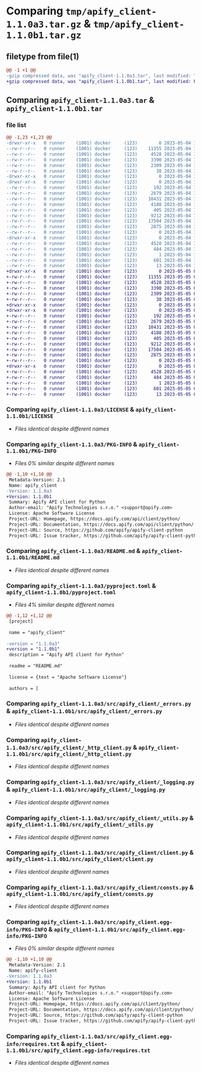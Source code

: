 # Comparing `tmp/apify_client-1.1.0a3.tar.gz` & `tmp/apify_client-1.1.0b1.tar.gz`

## filetype from file(1)

```diff
@@ -1 +1 @@
-gzip compressed data, was "apify_client-1.1.0a3.tar", last modified: Thu May  4 18:29:44 2023, max compression
+gzip compressed data, was "apify_client-1.1.0b1.tar", last modified: Fri May  5 07:14:22 2023, max compression
```

## Comparing `apify_client-1.1.0a3.tar` & `apify_client-1.1.0b1.tar`

### file list

```diff
@@ -1,23 +1,23 @@
-drwxr-xr-x   0 runner    (1001) docker     (123)        0 2023-05-04 18:29:44.646367 apify_client-1.1.0a3/
--rw-r--r--   0 runner    (1001) docker     (123)    11355 2023-05-04 18:29:08.000000 apify_client-1.1.0a3/LICENSE
--rw-r--r--   0 runner    (1001) docker     (123)     4528 2023-05-04 18:29:44.646367 apify_client-1.1.0a3/PKG-INFO
--rw-r--r--   0 runner    (1001) docker     (123)     3390 2023-05-04 18:29:08.000000 apify_client-1.1.0a3/README.md
--rw-r--r--   0 runner    (1001) docker     (123)     2309 2023-05-04 18:29:41.000000 apify_client-1.1.0a3/pyproject.toml
--rw-r--r--   0 runner    (1001) docker     (123)       38 2023-05-04 18:29:44.646367 apify_client-1.1.0a3/setup.cfg
-drwxr-xr-x   0 runner    (1001) docker     (123)        0 2023-05-04 18:29:44.642367 apify_client-1.1.0a3/src/
-drwxr-xr-x   0 runner    (1001) docker     (123)        0 2023-05-04 18:29:44.646367 apify_client-1.1.0a3/src/apify_client/
--rw-r--r--   0 runner    (1001) docker     (123)      192 2023-05-04 18:29:08.000000 apify_client-1.1.0a3/src/apify_client/__init__.py
--rw-r--r--   0 runner    (1001) docker     (123)     2679 2023-05-04 18:29:08.000000 apify_client-1.1.0a3/src/apify_client/_errors.py
--rw-r--r--   0 runner    (1001) docker     (123)    10431 2023-05-04 18:29:08.000000 apify_client-1.1.0a3/src/apify_client/_http_client.py
--rw-r--r--   0 runner    (1001) docker     (123)     4188 2023-05-04 18:29:08.000000 apify_client-1.1.0a3/src/apify_client/_logging.py
--rw-r--r--   0 runner    (1001) docker     (123)      405 2023-05-04 18:29:08.000000 apify_client-1.1.0a3/src/apify_client/_types.py
--rw-r--r--   0 runner    (1001) docker     (123)     9212 2023-05-04 18:29:08.000000 apify_client-1.1.0a3/src/apify_client/_utils.py
--rw-r--r--   0 runner    (1001) docker     (123)    17504 2023-05-04 18:29:08.000000 apify_client-1.1.0a3/src/apify_client/client.py
--rw-r--r--   0 runner    (1001) docker     (123)     2875 2023-05-04 18:29:08.000000 apify_client-1.1.0a3/src/apify_client/consts.py
--rw-r--r--   0 runner    (1001) docker     (123)        0 2023-05-04 18:29:08.000000 apify_client-1.1.0a3/src/apify_client/py.typed
-drwxr-xr-x   0 runner    (1001) docker     (123)        0 2023-05-04 18:29:44.646367 apify_client-1.1.0a3/src/apify_client.egg-info/
--rw-r--r--   0 runner    (1001) docker     (123)     4528 2023-05-04 18:29:44.000000 apify_client-1.1.0a3/src/apify_client.egg-info/PKG-INFO
--rw-r--r--   0 runner    (1001) docker     (123)      484 2023-05-04 18:29:44.000000 apify_client-1.1.0a3/src/apify_client.egg-info/SOURCES.txt
--rw-r--r--   0 runner    (1001) docker     (123)        1 2023-05-04 18:29:44.000000 apify_client-1.1.0a3/src/apify_client.egg-info/dependency_links.txt
--rw-r--r--   0 runner    (1001) docker     (123)      601 2023-05-04 18:29:44.000000 apify_client-1.1.0a3/src/apify_client.egg-info/requires.txt
--rw-r--r--   0 runner    (1001) docker     (123)       13 2023-05-04 18:29:44.000000 apify_client-1.1.0a3/src/apify_client.egg-info/top_level.txt
+drwxr-xr-x   0 runner    (1001) docker     (123)        0 2023-05-05 07:14:22.717162 apify_client-1.1.0b1/
+-rw-r--r--   0 runner    (1001) docker     (123)    11355 2023-05-05 07:13:40.000000 apify_client-1.1.0b1/LICENSE
+-rw-r--r--   0 runner    (1001) docker     (123)     4528 2023-05-05 07:14:22.717162 apify_client-1.1.0b1/PKG-INFO
+-rw-r--r--   0 runner    (1001) docker     (123)     3390 2023-05-05 07:13:40.000000 apify_client-1.1.0b1/README.md
+-rw-r--r--   0 runner    (1001) docker     (123)     2309 2023-05-05 07:14:18.000000 apify_client-1.1.0b1/pyproject.toml
+-rw-r--r--   0 runner    (1001) docker     (123)       38 2023-05-05 07:14:22.717162 apify_client-1.1.0b1/setup.cfg
+drwxr-xr-x   0 runner    (1001) docker     (123)        0 2023-05-05 07:14:22.717162 apify_client-1.1.0b1/src/
+drwxr-xr-x   0 runner    (1001) docker     (123)        0 2023-05-05 07:14:22.717162 apify_client-1.1.0b1/src/apify_client/
+-rw-r--r--   0 runner    (1001) docker     (123)      192 2023-05-05 07:13:40.000000 apify_client-1.1.0b1/src/apify_client/__init__.py
+-rw-r--r--   0 runner    (1001) docker     (123)     2679 2023-05-05 07:13:40.000000 apify_client-1.1.0b1/src/apify_client/_errors.py
+-rw-r--r--   0 runner    (1001) docker     (123)    10431 2023-05-05 07:13:40.000000 apify_client-1.1.0b1/src/apify_client/_http_client.py
+-rw-r--r--   0 runner    (1001) docker     (123)     4188 2023-05-05 07:13:40.000000 apify_client-1.1.0b1/src/apify_client/_logging.py
+-rw-r--r--   0 runner    (1001) docker     (123)      405 2023-05-05 07:13:40.000000 apify_client-1.1.0b1/src/apify_client/_types.py
+-rw-r--r--   0 runner    (1001) docker     (123)     9212 2023-05-05 07:13:40.000000 apify_client-1.1.0b1/src/apify_client/_utils.py
+-rw-r--r--   0 runner    (1001) docker     (123)    17504 2023-05-05 07:13:40.000000 apify_client-1.1.0b1/src/apify_client/client.py
+-rw-r--r--   0 runner    (1001) docker     (123)     2875 2023-05-05 07:13:40.000000 apify_client-1.1.0b1/src/apify_client/consts.py
+-rw-r--r--   0 runner    (1001) docker     (123)        0 2023-05-05 07:13:40.000000 apify_client-1.1.0b1/src/apify_client/py.typed
+drwxr-xr-x   0 runner    (1001) docker     (123)        0 2023-05-05 07:14:22.717162 apify_client-1.1.0b1/src/apify_client.egg-info/
+-rw-r--r--   0 runner    (1001) docker     (123)     4528 2023-05-05 07:14:22.000000 apify_client-1.1.0b1/src/apify_client.egg-info/PKG-INFO
+-rw-r--r--   0 runner    (1001) docker     (123)      484 2023-05-05 07:14:22.000000 apify_client-1.1.0b1/src/apify_client.egg-info/SOURCES.txt
+-rw-r--r--   0 runner    (1001) docker     (123)        1 2023-05-05 07:14:22.000000 apify_client-1.1.0b1/src/apify_client.egg-info/dependency_links.txt
+-rw-r--r--   0 runner    (1001) docker     (123)      601 2023-05-05 07:14:22.000000 apify_client-1.1.0b1/src/apify_client.egg-info/requires.txt
+-rw-r--r--   0 runner    (1001) docker     (123)       13 2023-05-05 07:14:22.000000 apify_client-1.1.0b1/src/apify_client.egg-info/top_level.txt
```

### Comparing `apify_client-1.1.0a3/LICENSE` & `apify_client-1.1.0b1/LICENSE`

 * *Files identical despite different names*

### Comparing `apify_client-1.1.0a3/PKG-INFO` & `apify_client-1.1.0b1/PKG-INFO`

 * *Files 0% similar despite different names*

```diff
@@ -1,10 +1,10 @@
 Metadata-Version: 2.1
 Name: apify_client
-Version: 1.1.0a3
+Version: 1.1.0b1
 Summary: Apify API client for Python
 Author-email: "Apify Technologies s.r.o." <support@apify.com>
 License: Apache Software License
 Project-URL: Homepage, https://docs.apify.com/api/client/python/
 Project-URL: Documentation, https://docs.apify.com/api/client/python/
 Project-URL: Source, https://github.com/apify/apify-client-python
 Project-URL: Issue tracker, https://github.com/apify/apify-client-python/issues
```

### Comparing `apify_client-1.1.0a3/README.md` & `apify_client-1.1.0b1/README.md`

 * *Files identical despite different names*

### Comparing `apify_client-1.1.0a3/pyproject.toml` & `apify_client-1.1.0b1/pyproject.toml`

 * *Files 4% similar despite different names*

```diff
@@ -1,12 +1,12 @@
 [project]
 
 name = "apify_client"
 
-version = "1.1.0a3"
+version = "1.1.0b1"
 description = "Apify API client for Python"
 
 readme = "README.md"
 
 license = {text = "Apache Software License"}
 
 authors = [
```

### Comparing `apify_client-1.1.0a3/src/apify_client/_errors.py` & `apify_client-1.1.0b1/src/apify_client/_errors.py`

 * *Files identical despite different names*

### Comparing `apify_client-1.1.0a3/src/apify_client/_http_client.py` & `apify_client-1.1.0b1/src/apify_client/_http_client.py`

 * *Files identical despite different names*

### Comparing `apify_client-1.1.0a3/src/apify_client/_logging.py` & `apify_client-1.1.0b1/src/apify_client/_logging.py`

 * *Files identical despite different names*

### Comparing `apify_client-1.1.0a3/src/apify_client/_utils.py` & `apify_client-1.1.0b1/src/apify_client/_utils.py`

 * *Files identical despite different names*

### Comparing `apify_client-1.1.0a3/src/apify_client/client.py` & `apify_client-1.1.0b1/src/apify_client/client.py`

 * *Files identical despite different names*

### Comparing `apify_client-1.1.0a3/src/apify_client/consts.py` & `apify_client-1.1.0b1/src/apify_client/consts.py`

 * *Files identical despite different names*

### Comparing `apify_client-1.1.0a3/src/apify_client.egg-info/PKG-INFO` & `apify_client-1.1.0b1/src/apify_client.egg-info/PKG-INFO`

 * *Files 0% similar despite different names*

```diff
@@ -1,10 +1,10 @@
 Metadata-Version: 2.1
 Name: apify-client
-Version: 1.1.0a3
+Version: 1.1.0b1
 Summary: Apify API client for Python
 Author-email: "Apify Technologies s.r.o." <support@apify.com>
 License: Apache Software License
 Project-URL: Homepage, https://docs.apify.com/api/client/python/
 Project-URL: Documentation, https://docs.apify.com/api/client/python/
 Project-URL: Source, https://github.com/apify/apify-client-python
 Project-URL: Issue tracker, https://github.com/apify/apify-client-python/issues
```

### Comparing `apify_client-1.1.0a3/src/apify_client.egg-info/requires.txt` & `apify_client-1.1.0b1/src/apify_client.egg-info/requires.txt`

 * *Files identical despite different names*


